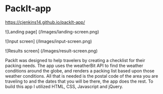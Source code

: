 # PackIt-app
https://cjenkins14.github.io/packIt-app/

![Landing page] (/Images/landing-screen.png)

![Input screen] (/Images/input-screen.png)

![Results screen] (/Images/result-screen.png)


PackIt was designed to help travelers by creating a checklist for their packing needs. The app uses the weatherBit API to find the weather conditions around the globe, and renders a packing list based upon those weather conditions. All that is needed is the postal code of the area you are traveling to and the dates that you will be there, the app does the rest. To build this app I utilized HTML, CSS, Javascript and jQuery. 
